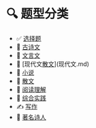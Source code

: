 # 🔍 题型分类

- ✅ [选择题](选择题.md)
- 📜 [古诗文](古诗文.md)
- 📖 [文言文](文言文.md)
- 📗 [现代文[散文](散文.md)](现代文.md)
- 📕 [小说](小说.md)
- 📙 [散文](散文.md)
- 📙 [阅读理解](阅读理解.md)
- 🧩 [综合实践](综合实践.md)
- ✍️ [写作](写作.md)
- 🤔 [著名诗人](著名诗人.md)
